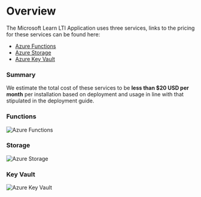 # Overview

The Microsoft Learn LTI Application uses three services, links to the pricing for these services can be found here:
* [Azure Functions](https://azure.microsoft.com/pricing/details/functions/?WT.mc_id=learnlti-github-cxa)
* [Azure Storage](https://azure.microsoft.com/pricing/details/storage/files/?WT.mc_id=learnlti-github-cxa)
* [Azure Key Vault](https://azure.microsoft.com/pricing/details/key-vault/?WT.mc_id=learnlti-github-cxa)

### Summary
We estimate the total cost of these services to be **less than $20 USD per month** per installation based on deployment and usage in line with that stipulated in the deployment guide.

### Functions

![Azure Functions](/images/Pricing.Functions.PNG)
### Storage
![Azure Storage](/images/Pricing.Storage.PNG)
### Key Vault 
![Azure Key Vault](/images/Pricing.KeyVault.PNG)


